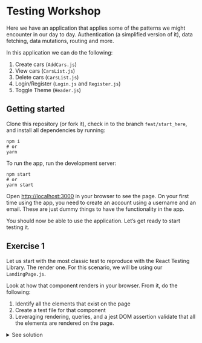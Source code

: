 # Testing Workshop

Here we have an application that applies some of the patterns we might encounter in our day to day. Authentication (a simplified version of it), data fetching, data mutations, routing and more.

In this application we can do the following:

1. Create cars (`AddCars.js`)
2. View cars (`CarsList.js`)
3. Delete cars (`CarsList.js`)
4. Login/Register (`Login.js` and `Register.js`)
5. Toggle Theme (`Header.js`)

## Getting started

Clone this repository (or fork it), check in to the branch `feat/start_here`, and install all dependencies by running:

```
npm i
# or
yarn
```

To run the app, run the development server:

```
npm start
# or
yarn start

```

Open [http://localhost:3000](http://localhost:3000/) in your browser to see the page. On your first time using the app, you need to create an account using a username and an email. These are just dummy things to have the functionality in the app.

You should now be able to use the application. Let’s get ready to start testing it.

## Exercise 1

Let us start with the most classic test to reproduce with the React Testing Library. The render one. For this scenario, we will be using our `LandingPage.js`.

Look at how that component renders in your browser. From it, do the following:

1. Identify all the elements that exist on the page
2. Create a test file for that component
3. Leveraging rendering, queries, and a jest DOM assertion validate that all the elements are rendered on the page.

<details>

<summary> See solution </summary>

<p>

```jsx
it("should render page", () => {
  const { getByText, getByRole, getByAltText } = render(<LandingPage />);

  const landingPageText = getByText(
    "A Full Intro to the React Testing Library"
  );
  const landingPageButton = getByRole("button", {
    name: "Here is a button to query",
  });
  const landingPageImageTL = getByAltText("octopus");
  const landingPageImageRTL = getByAltText("goat");

  expect(landingPageText).toBeInTheDocument();
  expect(landingPageButton).toBeInTheDocument();
  expect(landingPageImageTL).toBeInTheDocument();
  expect(landingPageImageRTL).toBeInTheDocument();
});
```

</p>

</details>
